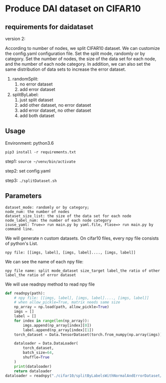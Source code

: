 # Produce DAI dataset on CIFAR10
## requirements for daidataset

version 2: 

According to number of nodes, we split CIFAR10 dataset. We can customize the config.yaml configuration file. Set the split mode, randomly or by category. Set the number of nodes, the size of the data set for each node, and the number of each node category. 
In addition, we can also set the same distribution of data sets to increase the error dataset.

1. randomSplit: 
    1) no error dataset 
    2) add error dataset
2. splitByLabel: 
    1. just split dataset
    2. add other dataset, no error dataset
    3. add error dataset, no other dataset 
    4. add both dataset

## Usage
Environment: python3.6
```
pip3 install -r requirements.txt
```
step1:  `source ~/venv/bin/activate`

step2: set config.yaml

step3: `./splitDataset.sh`

## Parameters

```
dataset_mode: randomly or by category;
node_num: the number of nodes
dataset_size_list: the size of the data set for each node
node_label_num: the number of each node category
isuse_yaml: True=> run main.py by yaml.file, Flase=> run main.py by command line.
```
We will generate n custom datasets.
On cifar10 files, every npy file consists of python's List.

```
npy file: [[imgs, label], [imgs, label]...., [imgs, label]]
```
We can see the name of each npy file:
```
npy file name: split mode_dataset size_target label_the ratio of other label_the ratio of error dataset
```
We will use readnpy method to read npy file

```python
def readnpy(path):
    # npy file: [[imgs, label], [imgs, label]...., [imgs, label]]
    # when allow_pickle=True, matrix needs same size
    np_array = np.load(path, allow_pickle=True)
    imgs = []
    label = []
    for index in range(len(np_array)):
        imgs.append(np_array[index][0])
        label.append(np_array[index][1])
    torch_dataset = Data.TensorDataset(torch.from_numpy(np.array(imgs)), torch.from_numpy(np.array(label)))

    dataloader = Data.DataLoader(
        torch_dataset,
        batch_size=64,
        shuffle=True
    )
    print(dataloader)
    return dataloader
dataloader = readnpy("./cifar10/splitByLabelsWithNormalAndErrorDataset/SplitByLabels_2222_horseandMore_0.1_0.01.npy")
```
